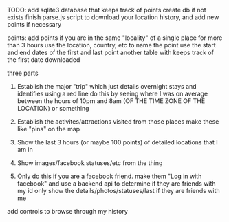 TODO:
add sqlite3 database that keeps track of points
  create db if not exists
finish parse.js script to download your location history, and add new points if necessary

points:
  add points if you are in the same "locality" of a single place for more than 3 hours
  use the location, country, etc to name the point
  use the start and end dates of the first and last point
  another table with keeps track of the first date downloaded

three parts
1. Establish the major "trip" which just details overnight stays and identifies using a red line
  do this by seeing where I was on average between the hours of 10pm and 8am (OF THE TIME ZONE OF THE LOCATION) or something

2. Establish the activites/attractions visited from those places
  make these like "pins" on the map
3. Show the last 3 hours (or maybe 100 points) of detailed locations that I am in
4. Show images/facebook statuses/etc from the thing
5. Only do this if you are a facebook friend.
  make them "Log in with facebook" and use a backend api to determine if they are friends with my id
  only show the details/photos/statuses/last if they are friends with me

add controls to browse through my history
